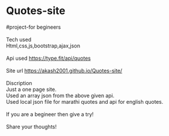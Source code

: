 # Quotes-site
#project-for begineers
<br><br>
Tech used<br>
Html,css,js,bootstrap,ajax,json
<br><br>
Api used
https://type.fit/api/quotes
<br><br>
Site url
https://akash2001.github.io/Quotes-site/
<br><br>
Discription<br>
Just a one page site.<br> 
Used an array json from the above given api.<br> 
Used local json file for marathi quotes and api for english quotes.
<br><br>
If you are a begineer then give a try!
<br><br>
Share your thoughts!
